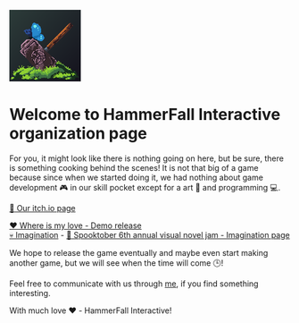 ![Logo](https://github.com/HammerFall-Interactive/.github/blob/master/LogoBgStatic.png?raw=true)

# Welcome to HammerFall Interactive organization page

For you, it might look like there is nothing going on here, but be sure, there is something cooking behind the scenes!
It is not that big of a game because since when we started doing it, we had nothing about game development 🎮 in our skill pocket except for a art 🎨 and programming 💻.

[🛒 Our itch.io page](https://hammerfall-interactive.itch.io/)

[❤️ Where is my love - Demo release](https://hammerfall-interactive.itch.io/where-is-my-love)
<br>
[💀 Imagination](https://hammerfall-interactive.itch.io/imagination) - [🎃 Spooktober 6th annual visual novel jam - Imagination page](https://itch.io/jam/spooktober-2024/rate/3002295)

We hope to release the game eventually and maybe even start making another game, but we will see when the time will come 🕒!

Feel free to communicate with us through [me](https://github.com/craftersmine), if you find something interesting.

With much love ❤️ - HammerFall Interactive!
